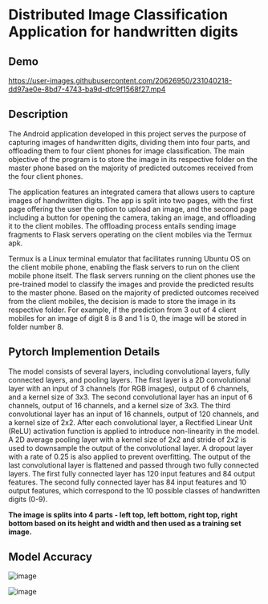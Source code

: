 # Distributed Image Classification Application for handwritten digits

## Demo

https://user-images.githubusercontent.com/20626950/231040218-dd97ae0e-8bd7-4743-ba9d-dfc9f1568f27.mp4

## Description

The Android application developed in this project serves the purpose of capturing images of handwritten digits, dividing them into four parts, and offloading them
to four client phones for image classification. The main objective of the program is to store the image in its respective folder on the master phone based on the
majority of predicted outcomes received from the four client phones.

The application features an integrated camera that allows users to capture images of handwritten digits. The app is split into two pages, with the first page offering
the user the option to upload an image, and the second page including a button for opening the camera, taking an image, and offloading it to the client mobiles. The
offloading process entails sending image fragments to Flask servers operating on the client mobiles via the Termux apk.

Termux is a Linux terminal emulator that facilitates running Ubuntu OS on the client mobile phone, enabling the flask servers to run on the client mobile phone itself.
The flask servers running on the client phones use the pre-trained model to classify the images and provide the predicted results to the master phone. Based on the
majority of predicted outcomes received from the client mobiles, the decision is made to store the image in its respective folder. For example, if the prediction
from 3 out of 4 client mobiles for an image of digit 8 is 8 and 1 is 0, the image will be stored in folder number 8.

## Pytorch Implemention Details

The model consists of several layers, including convolutional layers, fully connected layers, and pooling layers.
The first layer is a 2D convolutional layer with an input of 3 channels (for RGB images), output of 6 channels, and a kernel size of 3x3. The second convolutional layer has an input of 6 channels, output of 16 channels, and a kernel size of 3x3. The third convolutional layer has an input of 16 channels, output of 120 channels, and a kernel size of 2x2.
After each convolutional layer, a Rectified Linear Unit (ReLU) activation function is applied to introduce non-linearity in the model. A 2D average pooling layer with a kernel size of 2x2 and stride of 2x2 is used to downsample the output of the convolutional layer. A dropout layer with a rate of 0.25 is also applied to prevent overfitting.
The output of the last convolutional layer is flattened and passed through two fully connected layers. The first fully connected layer has 120 input features and 84 output features. The second fully connected layer has 84 input features and 10 output features, which correspond to the 10 possible classes of handwritten digits (0-9).

**The image is splits into 4 parts - left top, left bottom, right top, right bottom based on its height and width and then used as a training set image.** 

## Model Accuracy

![image](https://user-images.githubusercontent.com/20626950/231043798-a0a8a692-b7a1-4323-b447-297677f0d1ab.png)

![image](https://user-images.githubusercontent.com/20626950/231044465-3d3fa261-3b94-4f6e-aa4e-a6f8f449a989.png)

